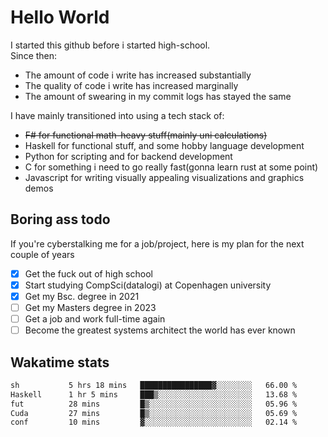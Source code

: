 # Hello World

I started this github before i started high-school.  
Since then:
- The amount of code i write has increased substantially
- The quality of code i write has increased marginally
- The amount of swearing in my commit logs has stayed the same

I have mainly transitioned into using a tech stack of:
- ~~F# for functional math-heavy stuff(mainly uni calculations)~~
- Haskell for functional stuff, and some hobby language development
- Python for scripting and for backend development
- C for something i need to go really fast(gonna learn rust at some point)
- Javascript for writing visually appealing visualizations and graphics demos

## Boring ass todo
If you're cyberstalking me for a job/project, here is my plan for the next couple of years
- [x] Get the fuck out of high school
- [x] Start studying CompSci(datalogi) at Copenhagen university
- [x] Get my Bsc. degree in 2021
- [ ] Get my Masters degree in 2023
- [ ] Get a job and work full-time again
- [ ] Become the greatest systems architect the world has ever known

## Wakatime stats
<!--START_SECTION:waka-->

```txt
sh           5 hrs 18 mins   ████████████████▓░░░░░░░░   66.00 %
Haskell      1 hr 5 mins     ███▒░░░░░░░░░░░░░░░░░░░░░   13.68 %
fut          28 mins         █▒░░░░░░░░░░░░░░░░░░░░░░░   05.96 %
Cuda         27 mins         █▒░░░░░░░░░░░░░░░░░░░░░░░   05.69 %
conf         10 mins         ▓░░░░░░░░░░░░░░░░░░░░░░░░   02.14 %
```

<!--END_SECTION:waka-->
